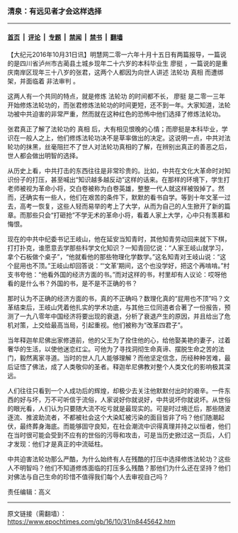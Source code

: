 ### 清泉：有远见者才会这样选择

---

#### [首页](../../../..?n8445642) &nbsp;|&nbsp; [评论](../../../../../epoch-comment?n8445642) &nbsp;|&nbsp; [专题](../../../../../epoch-special?n8445642) &nbsp;|&nbsp; [禁闻](../../../../../epoch-news?n8445642) &nbsp;|&nbsp; [禁书](../../../../../books?n8445642) &nbsp;|&nbsp; [翻墙](https://github.com/gfw-breaker/nogfw/blob/master/README.md?n8445642)


<div class="post_content" id="artbody" itemprop="articleBody">
 <!-- article content begin -->
 <p>
  【大纪元2016年10月31日讯】明慧网二零一六年十月十五日有两篇报导，一篇说的是四川省泸州市古蔺县土城乡现年二十六岁的本科毕业生
  <ok href="https://www.epochtimes.com/gb/tag/%E5%BB%96%E6%8C%BA.html">
   廖挺
  </ok>
  ，一篇说的是重庆南岸区现年三十八岁的张君，这两个人都因为向世人讲述
  <ok href="https://www.epochtimes.com/gb/tag/%E6%B3%95%E8%BD%AE%E5%8A%9F.html">
   法轮功
  </ok>
  <ok href="https://www.epochtimes.com/gb/tag/%E7%9C%9F%E7%9B%B8.html">
   真相
  </ok>
  而遭绑架，并面临着
  <ok href="https://www.epochtimes.com/gb/tag/%E9%9D%9E%E6%B3%95%E5%AE%A1%E5%88%A4.html">
   非法审判
  </ok>
  。
 </p>
 <p>
  这两人有一个共同的特点，就是修炼
  <ok href="https://www.epochtimes.com/gb/tag/%E6%B3%95%E8%BD%AE%E5%8A%9F.html">
   法轮功
  </ok>
  的时间都不长，
  <ok href="https://www.epochtimes.com/gb/tag/%E5%BB%96%E6%8C%BA.html">
   廖挺
  </ok>
  是二零一三年开始修炼法轮功的，而张君修炼法轮功的时间更短，还不到一年。大家知道，法轮功被中共迫害的非常严重，然而就在这种红色的恐怖中他们选择了修炼法轮功。
 </p>
 <p>
  张君真正了解了法轮功的
  <ok href="https://www.epochtimes.com/gb/tag/%E7%9C%9F%E7%9B%B8.html">
   真相
  </ok>
  后，大有相见恨晚的心情；而廖挺是本科毕业，学识在一般人之上，他们修炼法轮功决不是草率做出的决定。这说明一点，中共对法轮功的抹黑，丝毫阻拦不了世人对法轮功真相的了解，在辨别出真正的善恶之后，世人都会做出明智的选择。
 </p>
 <p>
  从历史上看，中共打击的东西往往是非常珍贵的。比如，中共在文化大革命时对知识份子的打压，甚至喊出“知识越多越反动”这样的话来。在那样的环境下，学生打老师被视为革命小将，交白卷被称为白卷英雄，整整一代人就这样被毁掉了。然而，还确实有一些人，他们在艰苦的条件下，默默的看书自学。等到十年文革一过去，高考一恢复，这些人轻而易举的考上了大学，从而为自己的人生掀开了新的篇章。而那些只会“打砸抢”不学无术的革命小将，看着人家上大学，心中只有羡慕和悔恨。
 </p>
 <p>
  现在的中共中纪委书记王岐山，他在延安当知青时，其他知青劳动回来就下下棋，打打扑克，谁愿意去学那些科学文化知识？一知青回忆说：“人家王岐山就学习，拿个石板做个桌子”，“他就看他的那些物理化学数学。”这名知青对王岐山说：“这个屁用也不顶。”王岐山却回答说：“‘文革’期间，这个也没学好，把这个再啃啃。”村支书夸他：“他看外国的经济方面的书。”而对这样的书，村里却有人议论：哎呀他看的是什么书？外国的书，是不是不正确的书？
 </p>
 <p>
  那时认为不正确的经济方面的书，真的不正确吗？数理化真的“屁用也不顶”吗？文革结束后，王岐山凭着他扎实的学术功底，与其他三位同道者合著了一份报告，预测了一九八零年中国经济将要出现的衰退，分析了衰退产生的原因，并且给出了危机对策，上交给最高当局，引起重视。他们被称为“改革四君子”。
 </p>
 <p>
  当年释迦牟尼佛出家修道前，他的父王为了拴住他的心，给他娶美艳的妻子，过着奢华的生活，以使他迷恋红尘。可他为了寻找洞彻生命真谛、摆脱生命之苦的法门，毅然离家寻道。当时的世人几人能够理解？而他坚定信念，历经种种苦难，最后证悟了佛法，成了人类敬仰的圣者。释迦牟尼佛教对整个人类文化的影响极其深远。
 </p>
 <p>
  人们往往只看到一个人成功后的辉煌，却极少去关注他默默付出时的艰辛。一件东西的好与坏，万不可听信于流俗，人家说好你就说好，中共说坏你就说坏。从世俗的眼光看，人们认为只要随大流不吃亏就是最现实的。可是时过境迁后，那些随波逐流、推波助流者，不都被社会这个大染缸被污染的面目皆非了吗？他们随潮起伏，最终葬身海底。而能够固守良知，在社会潮流中识得真理并持之以恒者，他们在当时很可能会受到不应有的世俗的污辱和攻击，可是当历史掀过这一页后，人们才发现：他们才是真正的中流砥柱。
 </p>
 <p>
  中共迫害法轮功那么严酷，为什么始终有人在残酷的打压中选择修炼法轮功？这些人不明智吗？他们不知道修炼面临的打压多么残酷？那他们为什么还在坚持？他们对佛法与自己生命的珍惜不值得我们每个人去审视自己吗？
 </p>
 <p>
  责任编辑：高义
 </p>
 <!-- article content end -->
 <div id="below_article_ad">
 </div>
</div>


---

原文链接（需翻墙）：https://www.epochtimes.com/gb/16/10/31/n8445642.htm